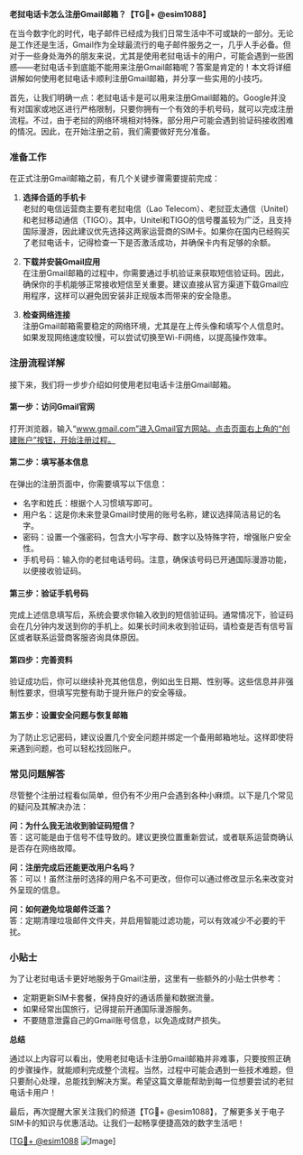 **老挝电话卡怎么注册Gmail邮箱？【TG💪+ @esim1088】**

在当今数字化的时代，电子邮件已经成为我们日常生活中不可或缺的一部分。无论是工作还是生活，Gmail作为全球最流行的电子邮件服务之一，几乎人手必备。但对于一些身处海外的朋友来说，尤其是使用老挝电话卡的用户，可能会遇到一些困惑——老挝电话卡到底能不能用来注册Gmail邮箱呢？答案是肯定的！本文将详细讲解如何使用老挝电话卡顺利注册Gmail邮箱，并分享一些实用的小技巧。

首先，让我们明确一点：老挝电话卡是可以用来注册Gmail邮箱的。Google并没有对国家或地区进行严格限制，只要你拥有一个有效的手机号码，就可以完成注册流程。不过，由于老挝的网络环境相对特殊，部分用户可能会遇到验证码接收困难的情况。因此，在开始注册之前，我们需要做好充分准备。

### 准备工作

在正式注册Gmail邮箱之前，有几个关键步骤需要提前完成：

1. **选择合适的手机卡**  
   老挝的电信运营商主要有老挝电信（Lao Telecom）、老挝亚太通信（Unitel）和老挝移动通信（TIGO）。其中，Unitel和TIGO的信号覆盖较为广泛，且支持国际漫游，因此建议优先选择这两家运营商的SIM卡。如果你在国内已经购买了老挝电话卡，记得检查一下是否激活成功，并确保卡内有足够的余额。

2. **下载并安装Gmail应用**  
   在注册Gmail邮箱的过程中，你需要通过手机验证来获取短信验证码。因此，确保你的手机能够正常接收短信至关重要。建议直接从官方渠道下载Gmail应用程序，这样可以避免因安装非正规版本而带来的安全隐患。

3. **检查网络连接**  
   注册Gmail邮箱需要稳定的网络环境，尤其是在上传头像和填写个人信息时。如果发现网络速度较慢，可以尝试切换至Wi-Fi网络，以提高操作效率。

### 注册流程详解

接下来，我们将一步步介绍如何使用老挝电话卡注册Gmail邮箱。

#### 第一步：访问Gmail官网
打开浏览器，输入“www.gmail.com”进入Gmail官方网站。点击页面右上角的“创建账户”按钮，开始注册过程。

#### 第二步：填写基本信息
在弹出的注册页面中，你需要填写以下信息：
- 名字和姓氏：根据个人习惯填写即可。
- 用户名：这是你未来登录Gmail时使用的账号名称，建议选择简洁易记的名字。
- 密码：设置一个强密码，包含大小写字母、数字以及特殊字符，增强账户安全性。
- 手机号码：输入你的老挝电话号码。注意，确保该号码已开通国际漫游功能，以便接收验证码。

#### 第三步：验证手机号码
完成上述信息填写后，系统会要求你输入收到的短信验证码。通常情况下，验证码会在几分钟内发送到你的手机上。如果长时间未收到验证码，请检查是否有信号盲区或者联系运营商客服咨询具体原因。

#### 第四步：完善资料
验证成功后，你可以继续补充其他信息，例如出生日期、性别等。这些信息并非强制性要求，但填写完整有助于提升账户的安全等级。

#### 第五步：设置安全问题与恢复邮箱
为了防止忘记密码，建议设置几个安全问题并绑定一个备用邮箱地址。这样即使将来遇到问题，也可以轻松找回账户。

### 常见问题解答

尽管整个注册过程看似简单，但仍有不少用户会遇到各种小麻烦。以下是几个常见的疑问及其解决办法：

**问：为什么我无法收到验证码短信？**  
答：这可能是由于信号不佳导致的。建议更换位置重新尝试，或者联系运营商确认是否存在网络故障。

**问：注册完成后还能更改用户名吗？**  
答：可以！虽然注册时选择的用户名不可更改，但你可以通过修改显示名来改变对外呈现的信息。

**问：如何避免垃圾邮件泛滥？**  
答：定期清理垃圾邮件文件夹，并启用智能过滤功能，可以有效减少不必要的干扰。

### 小贴士

为了让老挝电话卡更好地服务于Gmail注册，这里有一些额外的小贴士供参考：
- 定期更新SIM卡套餐，保持良好的通话质量和数据流量。
- 如果经常出国旅行，记得提前开通国际漫游服务。
- 不要随意泄露自己的Gmail账号信息，以免造成财产损失。

**总结**

通过以上内容可以看出，使用老挝电话卡注册Gmail邮箱并非难事，只要按照正确的步骤操作，就能顺利完成整个流程。当然，过程中可能会遇到一些技术难题，但只要耐心处理，总能找到解决方案。希望这篇文章能帮助到每一位想要尝试的老挝电话卡用户！

最后，再次提醒大家关注我们的频道【TG💪+ @esim1088】，了解更多关于电子SIM卡的知识与优惠活动。让我们一起畅享便捷高效的数字生活吧！

[[TG💪+ @esim1088](https://t.me/s/esim1088) ![Image](https://i.postimg.cc/4NQfJmqS/Snipaste-2025-05-13-00-14-12.png)]